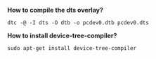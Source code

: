 **How to compile the dts overlay?**

	dtc -@ -I dts -O dtb -o pcdev0.dtb pcdev0.dts 
	
**How to install device-tree-compiler?**

	sudo apt-get install device-tree-compiler

